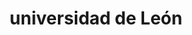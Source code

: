 ---
title: "universidad de León"
external_link: "https://servicios.unileon.es/unidad-prevencion-riesgos-laborales/"
type: "castilla-y-león"
img: "./images/universidades/universidad_de_leon.png"
file_title: "Acuerdo Adaptación Enseñanza"
file_link: "https://servicios.unileon.es/unidad-prevencion-riesgos-laborales/files/2020/07/plan_de_actuacion_ule_curso20202021_covid19_20200722.</a><i class='fas fa-external-link-alt'></i>"
---